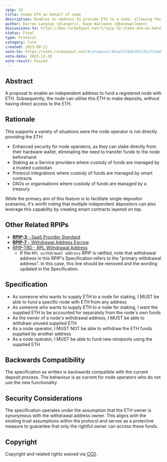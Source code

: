 ```yaml
---
rpip: 32
title: Stake ETH on behalf of node
description: Enables an address to provide ETH to a node, allowing the node to make deposits using the provided ETH.
author: Darren Langley (@langers), Kane Wallmann (@kanewallmann)
discussions-to: https://dao.rocketpool.net/t/rpip-32-stake-eth-on-behalf-of-node/2252
status: Final
type: Protocol
category: Core
created: 2023-09-21
vote-to: https://vote.rocketpool.net/#/proposal/0xae1f102e7953322f31e07ee7512dd1fa4f0e1f1f9cf20643689c35274ec41516
vote-date: 2023-12-20
vote-result: Passed
---
```


## Abstract
A proposal to enable an independent address to fund a registered node with ETH. Subsequently, the node can utilise this ETH to make deposits, without having direct access to the ETH.

## Rationale
This supports a variety of situations were the node operator is not directly providing the ETH:
- Enhanced security for node operators, as they can stake directly from their hardware wallet, eliminating the need to transfer funds to the node beforehand
- Staking as a Service providers where custody of funds are managed by a trusted custodian
- Protocol integrations where custody of funds are managed by smart contracts
- DAOs or organisations where custody of funds are managed by a treasury

While the primary aim of this feature is to facilitate single depositor scenarios, it's worth noting that multiple independent depositors can also leverage this capability by creating smart contracts layered on top.

## Other Related RPIPs
- [**RPIP-3** - SaaS Provider Standard](./RPIP-3.md)
- [**RPIP-7** - Withdrawal Address Escrow](./RPIP-7.md)
- [RPIP-TBD - RPL Withdrawal Address](./RPIP-31.md)
  - If the `RPL withdrawal address` RPIP is ratified, note that withdrawal address in this RPIP's Specification refers to the "primary withdrawal address". In this case, this line should be removed and the wording updated in the Specification.

## Specification
- As someone who wants to supply ETH to a node for staking, I MUST be able to fund a specific node with ETH from any address
- As someone who wants to supply ETH to a node for staking, I want the supplied ETH to be accounted for separately from the node's own funds
- As the owner of a node's withdrawal address, I MUST be able to withdraw unused supplied ETH
- As a node operator, I MUST NOT be able to withdraw the ETH funds supplied by another address
- As a node operator, I MUST be able to fund new minipools using the supplied ETH

## Backwards Compatibility
The specification as written is backwards compatible with the current deposit process. The behaviour is as current for node operators who do not use the new functionality.

## Security Considerations
The specification operates under the assumption that the ETH owner is synonymous with the withdrawal address owner. This aligns with the existing trust assumptions within the protocol and serves as a protective measure to guarantee that only the rightful owner can access these funds.

## Copyright
Copyright and related rights waived via [CC0](https://creativecommons.org/publicdomain/zero/1.0/).
